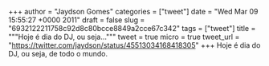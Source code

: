 
+++
author = "Jaydson Gomes"
categories = ["tweet"]
date = "Wed Mar 09 15:55:27 +0000 2011"
draft = false
slug = "6932122211758c92d8c80bcce8849a2cce67c342"
tags = ["tweet"]
title = """Hoje é dia do DJ, ou seja..."""
tweet = true
micro = true
tweet_url = "https://twitter.com/jaydson/status/45513034168418305"
+++
Hoje é dia do DJ, ou seja, de todo o mundo.
